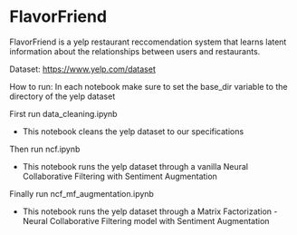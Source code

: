 # FlavorFriend

FlavorFriend is a yelp restaurant reccomendation system that learns latent information about the relationships between users and restaurants.

Dataset: https://www.yelp.com/dataset

How to run:
In each notebook make sure to set the base_dir variable to the directory of the yelp dataset

First run data_cleaning.ipynb
 - This notebook cleans the yelp dataset to our specifications

Then run ncf.ipynb
  - This notebook runs the yelp dataset through a vanilla Neural Collaborative Filtering with Sentiment Augmentation

Finally run ncf_mf_augmentation.ipynb
  - This notebook runs the yelp dataset through a Matrix Factorization - Neural Collaborative Filtering model with Sentiment Augmentation
  
